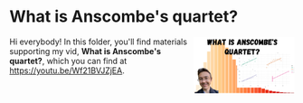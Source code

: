 # What is Anscombe's quartet?
[<img src="anscombe thumb.png" align="right" height="100" />](<https://youtu.be/Wf21BVJZjEA>)

Hi everybody! In this folder, you'll find materials supporting my vid, **What is Anscombe's quartet?**, which you can find at <https://youtu.be/Wf21BVJZjEA>. 

